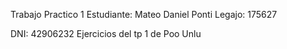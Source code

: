 Trabajo Practico 1
Estudiante: Mateo Daniel Ponti
Legajo: 175627


DNI: 42906232
Ejercicios del tp 1 de Poo Unlu 
